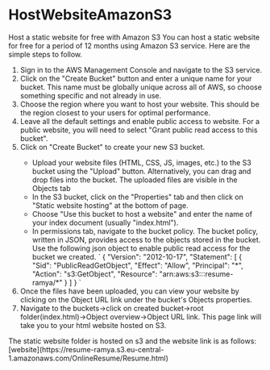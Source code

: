 # HostWebsiteAmazonS3
Host a static website for free with Amazon S3 
You can host a static website for free for a period of 12 months using Amazon S3 service.
Here are the simple steps to follow.
<ol>
<li>Sign in to the AWS Management Console and navigate to the S3 service.</li>
<li>Click on the "Create Bucket" button and enter a unique name for your bucket. This name must be globally unique across all of AWS, so choose something specific and not already in use.</li>
<li>Choose the region where you want to host your website. This should be the region closest to your users for optimal performance.</li>
<li>Leave all the default settings and enable public access to website. For a public website, you will need to select "Grant public read access to this bucket".</li>
<li>Click on "Create Bucket" to create your new S3 bucket.</li>
<ul>
<li>Upload your website files (HTML, CSS, JS, images, etc.) to the S3 bucket using the "Upload" button. Alternatively, you can drag and drop files into the bucket. The uploaded files are visible in the Objects tab</li>
<li>In the S3 bucket, click on the "Properties" tab and then click on "Static website hosting" at the bottom of page.</li>
<li>Choose "Use this bucket to host a website" and enter the name of your index document (usually "index.html").</li>
<li>In permissions tab, navigate to the bucket policy. The bucket policy, written in JSON, provides access to the objects stored in the bucket. Use the following json object to enable public read access for the bucket we created.
`
    {
    "Version": "2012-10-17",
    "Statement": [
        {
            "Sid": "PublicReadGetObject",
            "Effect": "Allow",
            "Principal": "*",
            "Action": "s3:GetObject",
            "Resource": "arn:aws:s3:::resume-ramya/*"
        }
    ]
}
`
    </ul>
<li>Once the files have been uploaded, you can view your website by clicking on the Object URL link under the bucket's Objects properties.
</li>
<li>Navigate to the buckets->click on created bucket->root folder(index.html)->Object overview->Object URL link. This page link will take you to your html website hosted on S3.</li>
</ol>
    The static website folder is hosted on s3 and the website link is as follows:<br/>
    [website](https://resume-ramya.s3.eu-central-1.amazonaws.com/OnlineResume/Resume.html)
